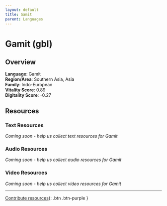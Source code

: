 ```yaml
---
layout: default
title: Gamit
parent: Languages
---
```


# Gamit (gbl)

## Overview

**Language**: Gamit  
**Region/Area**: Southern Asia, Asia  
**Family**: Indo-European  
**Vitality Score**: 0.89  
**Digitality Score**: -0.27  

## Resources

### Text Resources
*Coming soon - help us collect text resources for Gamit*

### Audio Resources
*Coming soon - help us collect audio resources for Gamit*

### Video Resources
*Coming soon - help us collect video resources for Gamit*

---

[Contribute resources](https://fairtrain.github.io/){: .btn .btn-purple }

